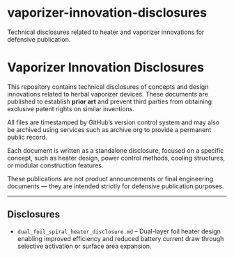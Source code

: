 # vaporizer-innovation-disclosures
Technical disclosures related to heater and vaporizer innovations for defensive publication.
# Vaporizer Innovation Disclosures

This repository contains technical disclosures of concepts and design innovations related to herbal vaporizer devices. These documents are published to establish **prior art** and prevent third parties from obtaining exclusive patent rights on similar inventions.

All files are timestamped by GitHub’s version control system and may also be archived using services such as archive.org to provide a permanent public record.

Each document is written as a standalone disclosure, focused on a specific concept, such as heater design, power control methods, cooling structures, or modular construction features.

These publications are not product announcements or final engineering documents — they are intended strictly for defensive publication purposes.

---

## Disclosures

- `dual_foil_spiral_heater_disclosure.md` – Dual-layer foil heater design enabling improved efficiency and reduced battery current draw through selective activation or surface area expansion.
